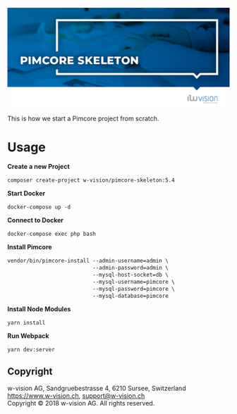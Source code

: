 ![Pimcore Skeleton](docs/images/github_banner.png "Pimcore Skeleton")

This is how we start a Pimcore project from scratch.

# Usage

**Create a new Project**
```
composer create-project w-vision/pimcore-skeleton:5.4
```

**Start Docker**
```
docker-compose up -d
```

**Connect to Docker**
```
docker-compose exec php bash
```

**Install Pimcore**
```
vendor/bin/pimcore-install --admin-username=admin \
                           --admin-password=admin \
                           --mysql-host-socket=db \
                           --mysql-username=pimcore \
                           --mysql-password=pimcore \
                           --mysql-database=pimcore
```

**Install Node Modules**
```
yarn install
```

**Run Webpack**
```
yarn dev:server
```

## Copyright

w-vision AG, Sandgruebestrasse 4, 6210 Sursee, Switzerland  
https://www.w-vision.ch, support@w-vision.ch  
Copyright © 2018 w-vision AG. All rights reserved.
